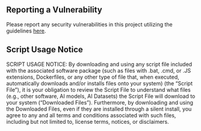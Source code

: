 ## Reporting a Vulnerability

Please report any security vulnerabilities in this project utilizing the guidelines [here](https://www.linuxfoundation.org/security).

## Script Usage Notice

SCRIPT USAGE NOTICE: By downloading and using any script file included with the associated software package (such as files with .bat, .cmd, or .JS extensions, Dockerfiles, or any other type of file that, when executed, automatically downloads and/or installs files onto your system)
(the “Script File”), it is your obligation to review the Script File to understand what files (e.g., other software, AI models, AI Datasets) the Script File will download to your system (“Downloaded Files”).
Furthermore, by downloading and using the Downloaded Files, even if they are installed through a silent install, you agree to any and all terms and conditions associated with such files, including but not limited to, license terms, notices, or disclaimers.

